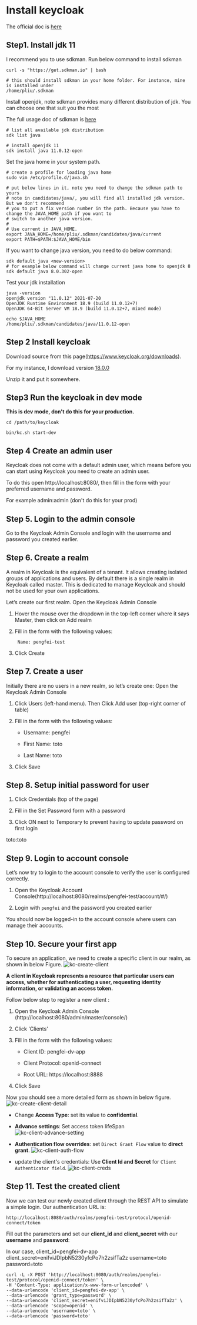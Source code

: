 # Install keycloak

The official doc is [here](https://www.keycloak.org/getting-started/getting-started-zip)

## Step1. Install jdk 11

I recommend you to use sdkman. Run below command to install sdkman

```shell
curl -s "https://get.sdkman.io" | bash

# this should install sdkman in your home folder. For instance, mine is installed under
/home/pliu/.sdkman
```

Install openjdk, note sdkman provides many different distribution of jdk. You can choose one that suit you the most

The full usage doc of sdkman is [here](https://sdkman.io/usage)
```shell
# list all available jdk distribution
sdk list java

# install openjdk 11
sdk install java 11.0.12-open 
```

Set the java home in your system path.

```shell
# create a profile for loading java home
sudo vim /etc/profile.d/java.sh

# put below lines in it, note you need to change the sdkman path to yours
# note in candidates/java/, you will find all installed jdk version. But we don't recommend
# you to put a fix version number in the path. Because you have to change the JAVA_HOME path if you want to
# switch to another java version. 
# 
# Use current in JAVA_HOME.  
export JAVA_HOME=/home/pliu/.sdkman/candidates/java/current
export PATH=$PATH:$JAVA_HOME/bin

```

If you want to change java version, you need to do below command:

```shell
sdk default java <new-version>
# for example below command will change current java home to openjdk 8
sdk default java 8.0.302-open
```

Test your jdk installation

```shell
java -version
openjdk version "11.0.12" 2021-07-20
OpenJDK Runtime Environment 18.9 (build 11.0.12+7)
OpenJDK 64-Bit Server VM 18.9 (build 11.0.12+7, mixed mode)

echo $JAVA_HOME
/home/pliu/.sdkman/candidates/java/11.0.12-open

```

## Step 2 Install keycloak

Download source from this page(https://www.keycloak.org/downloads).

For my instance, I download version [18.0.0](https://github.com/keycloak/keycloak/releases/download/18.0.0/keycloak-18.0.0.zip)

Unzip it and put it somewhere.

## Step3 Run the keycloak in dev mode

**This is dev mode, don't do this for your production.**

```shell
cd /path/to/keycloak

bin/kc.sh start-dev
```

## Step 4 Create an admin user

Keycloak does not come with a default admin user, which means before you can start using Keycloak you need to create an admin user.

To do this open http://localhost:8080/, then fill in the form with your preferred username and password.

For example admin:admin (don't do this for your prod)

## Step 5. Login to the admin console

Go to the Keycloak Admin Console and login with the username and password you created earlier.


## Step 6. Create a realm

A realm in Keycloak is the equivalent of a tenant. It allows creating isolated groups of applications and users. 
By default there is a single realm in Keycloak called master. This is dedicated to manage Keycloak and should not be 
used for your own applications.

Let’s create our first realm. Open the Keycloak Admin Console

1. Hover the mouse over the dropdown in the top-left corner where it says Master, then click on Add realm

2. Fill in the form with the following values:

        Name: pengfei-test

3. Click Create


## Step 7. Create a user

Initially there are no users in a new realm, so let’s create one: Open the Keycloak Admin Console

1. Click Users (left-hand menu). Then Click Add user (top-right corner of table)

2. Fill in the form with the following values:

    - Username: pengfei

    - First Name: toto

    - Last Name: toto

3. Click Save

## Step 8. Setup initial password for user

1. Click Credentials (top of the page)

2. Fill in the Set Password form with a password

3. Click ON next to Temporary to prevent having to update password on first login

toto:toto

## Step 9. Login to account console

Let’s now try to login to the account console to verify the user is configured correctly.

1. Open the Keycloak Account Console(http://localhost:8080/realms/pengfei-test/account/#/)

2. Login with `pengfei` and the password you created earlier

You should now be logged-in to the account console where users can manage their accounts.

## Step 10. Secure your first app

To secure an application, we need to create a specific client in our realm, as shown in below Figure. 
![kc-create-client](../images/kc-create-client.png)

**A client in Keycloak represents a resource that particular users can access, whether for authenticating a user, 
requesting identity information, or validating an access token.**

Follow below step to register a new client :

1. Open the Keycloak Admin Console (http://localhost:8080/admin/master/console/)

2. Click 'Clients'

3. Fill in the form with the following values:

    - Client ID: pengfei-dv-app

    - Client Protocol: openid-connect

    - Root URL: https://localhost:8888

4. Click Save

Now you should see a more detailed form as shown in below figure. 
![kc-create-client-detail](../images/kc-create-client-detail.png)

- Change **Access Type**: set its value to **confidential**.

- **Advance settings**: Set access token lifeSpan 
![kc-client-advance-setting](../images/kc-client-advance-setting.png)

- **Authentication flow overrides**: set `Direct Grant Flow` value to **direct grant**.
![kc-client-auth-flow](../images/kc-client-auth-flow.png)

- update the client's credentials: Use **Client Id and Secret** for `Client Authenticator field`.
![kc-client-creds](../images/kc-client-creds.png)

## Step 11. Test the created client
Now we can test our newly created client through the REST API to simulate a simple login. Our authentication URL is:

```text
http://localhost:8080/auth/realms/pengfei-test/protocol/openid-connect/token
```

Fill out the parameters and set our **client_id** and **client_secret** with our **username** and **password**:

In our case,
client_id=pengfei-dv-app
client_secret=enifviJDIpbN5230yfcPo7h2zsifTa2z
username=toto
password=toto

```shell
curl -L -X POST 'http://localhost:8080/auth/realms/pengfei-test/protocol/openid-connect/token' \
-H 'Content-Type: application/x-www-form-urlencoded' \
--data-urlencode 'client_id=pengfei-dv-app' \
--data-urlencode 'grant_type=password' \
--data-urlencode 'client_secret=enifviJDIpbN5230yfcPo7h2zsifTa2z' \
--data-urlencode 'scope=openid' \
--data-urlencode 'username=toto' \
--data-urlencode 'password=toto'
```
